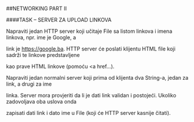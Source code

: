 ##NETWORKING PART II

####TASK – SERVER ZA UPLOAD LINKOVA

Napraviti jedan HTTP server koji učitaje File sa listom linkova i imena linkova, npr. ime je Google, a 

link je https://google.ba. HTTP server će poslati klijentu HTML file koji sadrži te linkove predstavljene 

kao prave HTML linkove (pomoću <a href...).

Napraviti jedan normalni server koji prima od klijenta dva String-a, jedan za link, a drugi za ime 

linka. Server mora provjeriti da li je dati link validan i postojeći. Ukoliko zadovoljava oba uslova onda 

zapisati dati link i dato ime u File (koji će HTTP server kasnije čitati).